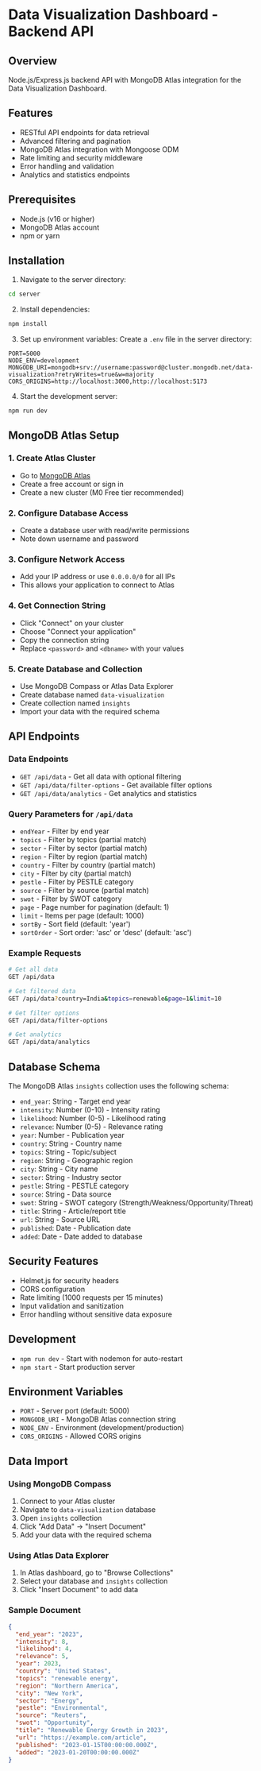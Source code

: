 # Data Visualization Dashboard - Backend API

## Overview
Node.js/Express.js backend API with MongoDB Atlas integration for the Data Visualization Dashboard.

## Features
- RESTful API endpoints for data retrieval
- Advanced filtering and pagination
- MongoDB Atlas integration with Mongoose ODM
- Rate limiting and security middleware
- Error handling and validation
- Analytics and statistics endpoints

## Prerequisites
- Node.js (v16 or higher)
- MongoDB Atlas account
- npm or yarn

## Installation

1. Navigate to the server directory:
```bash
cd server
```

2. Install dependencies:
```bash
npm install
```

3. Set up environment variables:
Create a `.env` file in the server directory:
```env
PORT=5000
NODE_ENV=development
MONGODB_URI=mongodb+srv://username:password@cluster.mongodb.net/data-visualization?retryWrites=true&w=majority
CORS_ORIGINS=http://localhost:3000,http://localhost:5173
```

4. Start the development server:
```bash
npm run dev
```

## MongoDB Atlas Setup

### 1. Create Atlas Cluster
- Go to [MongoDB Atlas](https://cloud.mongodb.com/)
- Create a free account or sign in
- Create a new cluster (M0 Free tier recommended)

### 2. Configure Database Access
- Create a database user with read/write permissions
- Note down username and password

### 3. Configure Network Access
- Add your IP address or use `0.0.0.0/0` for all IPs
- This allows your application to connect to Atlas

### 4. Get Connection String
- Click "Connect" on your cluster
- Choose "Connect your application"
- Copy the connection string
- Replace `<password>` and `<dbname>` with your values

### 5. Create Database and Collection
- Use MongoDB Compass or Atlas Data Explorer
- Create database named `data-visualization`
- Create collection named `insights`
- Import your data with the required schema

## API Endpoints

### Data Endpoints
- `GET /api/data` - Get all data with optional filtering
- `GET /api/data/filter-options` - Get available filter options
- `GET /api/data/analytics` - Get analytics and statistics

### Query Parameters for `/api/data`
- `endYear` - Filter by end year
- `topics` - Filter by topics (partial match)
- `sector` - Filter by sector (partial match)
- `region` - Filter by region (partial match)
- `country` - Filter by country (partial match)
- `city` - Filter by city (partial match)
- `pestle` - Filter by PESTLE category
- `source` - Filter by source (partial match)
- `swot` - Filter by SWOT category
- `page` - Page number for pagination (default: 1)
- `limit` - Items per page (default: 1000)
- `sortBy` - Sort field (default: 'year')
- `sortOrder` - Sort order: 'asc' or 'desc' (default: 'asc')

### Example Requests
```bash
# Get all data
GET /api/data

# Get filtered data
GET /api/data?country=India&topics=renewable&page=1&limit=10

# Get filter options
GET /api/data/filter-options

# Get analytics
GET /api/data/analytics
```

## Database Schema
The MongoDB Atlas `insights` collection uses the following schema:
- `end_year`: String - Target end year
- `intensity`: Number (0-10) - Intensity rating
- `likelihood`: Number (0-5) - Likelihood rating
- `relevance`: Number (0-5) - Relevance rating
- `year`: Number - Publication year
- `country`: String - Country name
- `topics`: String - Topic/subject
- `region`: String - Geographic region
- `city`: String - City name
- `sector`: String - Industry sector
- `pestle`: String - PESTLE category
- `source`: String - Data source
- `swot`: String - SWOT category (Strength/Weakness/Opportunity/Threat)
- `title`: String - Article/report title
- `url`: String - Source URL
- `published`: Date - Publication date
- `added`: Date - Date added to database

## Security Features
- Helmet.js for security headers
- CORS configuration
- Rate limiting (1000 requests per 15 minutes)
- Input validation and sanitization
- Error handling without sensitive data exposure

## Development
- `npm run dev` - Start with nodemon for auto-restart
- `npm start` - Start production server

## Environment Variables
- `PORT` - Server port (default: 5000)
- `MONGODB_URI` - MongoDB Atlas connection string
- `NODE_ENV` - Environment (development/production)
- `CORS_ORIGINS` - Allowed CORS origins

## Data Import

### Using MongoDB Compass
1. Connect to your Atlas cluster
2. Navigate to `data-visualization` database
3. Open `insights` collection
4. Click "Add Data" → "Insert Document"
5. Add your data with the required schema

### Using Atlas Data Explorer
1. In Atlas dashboard, go to "Browse Collections"
2. Select your database and `insights` collection
3. Click "Insert Document" to add data

### Sample Document
```json
{
  "end_year": "2023",
  "intensity": 8,
  "likelihood": 4,
  "relevance": 5,
  "year": 2023,
  "country": "United States",
  "topics": "renewable energy",
  "region": "Northern America",
  "city": "New York",
  "sector": "Energy",
  "pestle": "Environmental",
  "source": "Reuters",
  "swot": "Opportunity",
  "title": "Renewable Energy Growth in 2023",
  "url": "https://example.com/article",
  "published": "2023-01-15T00:00:00.000Z",
  "added": "2023-01-20T00:00:00.000Z"
}
```
